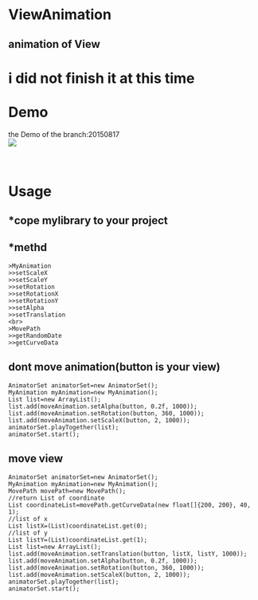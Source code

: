 # ViewAnimation
animation of View<br>
---
i did not finish it at this time<br>
<br>
Demo
==
the Demo of the branch:20150817<br>
![](https://github.com/guohuanwen/ViewAniamtion/blob/master/sreenshots/view.gif)<br>
<br>
<br>


Usage
=
*cope mylibrary to your project
-

*methd
-
    >MyAnimation 
    >>setScaleX
    >>setScaleY
    >>setRotation
    >>setRotationX
    >>setRotationY
    >>setAlpha
    >>setTranslation
    <br>
    >MovePath 
    >>getRandomDate
    >>getCurveData

dont move animation(button is your view)
-
    AnimatorSet animatorSet=new AnimatorSet();
    MyAnimation myAnimation=new MyAnimation();
    List list=new ArrayList();
    list.add(moveAnimation.setAlpha(button, 0.2f, 1000));
    list.add(moveAnimation.setRotation(button, 360, 1000));
    list.add(moveAnimation.setScaleX(button, 2, 1000));
    animatorSet.playTogether(list);
    animatorSet.start();

move view
-
    AnimatorSet animatorSet=new AnimatorSet();
    MyAnimation myAnimation=new MyAnimation();
    MovePath movePath=new MovePath();
    //return List of coordinate
    List coordinateList=movePath.getCurveData(new float[]{200, 200}, 40, 1);
    //list of x
    List listX=(List)coordinateList.get(0);
    //list of y
    List listY=(List)coordinateList.get(1);
    List list=new ArrayList();
    list.add(moveAnimation.setTranslation(button, listX, listY, 1000));
    list.add(moveAnimation.setAlpha(button, 0.2f, 1000));
    list.add(moveAnimation.setRotation(button, 360, 1000));
    list.add(moveAnimation.setScaleX(button, 2, 1000));
    animatorSet.playTogether(list);
    animatorSet.start();






